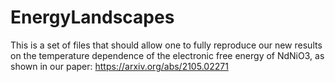 # EnergyLandscapes

This is a set of files that should allow one to fully reproduce our new results on the temperature dependence of the electronic free energy of NdNiO3, as shown in our paper: https://arxiv.org/abs/2105.02271 
